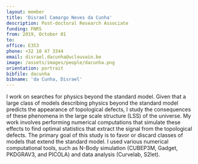```yaml
---
layout: member
title: 'Disrael Camargo Neves da Cunha'
description: Post-doctoral Research Associate
funding: FNRS
from: 2019, October 01
to:
office: E353
phone: +32 10 47 3344
email: disrael.dacunha@uclouvain.be
image: /assets/images/people/dacunha.png
orientation: portrait
bibfile: dacunha
bibname: 'da Cunha, Disrael'
---
```


I work on searches for physics beyond the standard model. Given that a
large class of models describing physics beyond the standard model
predicts the appearance of topological defects, I study the
consequences of these phenomena in the large scale structure (LSS) of
the universe. My work involves performing numerical computations that
simulate these effects to find optimal statistics that extract the
signal from the topological defects. The primary goal of this study is
to favor or discard classes of models that extend the standard
model. I used various numerical computational tools, such as N-Body
simulation (CUBEP3M, Gadget, PKDGRAV3, and PICOLA) and data analysis
(Curvelab, S2let).